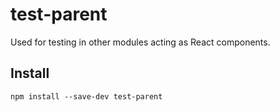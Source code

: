 # test-parent

Used for testing in other modules acting as React components.

## Install

`npm install --save-dev test-parent`
